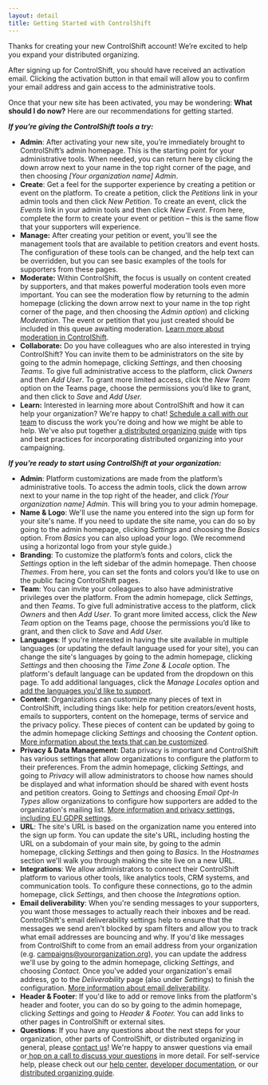 ```yaml
---
layout: detail
title: Getting Started with ControlShift
---
```



Thanks for creating your new ControlShift account! We’re excited to help you expand your distributed organizing.

After signing up for ControlShift, you should have received an activation email. Clicking the activation button in that email will allow you to confirm your email address and gain access to the administrative tools. 

Once that your new site has been activated, you may be wondering: **What should I do now?** Here are our recommendations for getting started.

***If you’re giving the ControlShift tools a try:***

* **Admin**: After activating your new site, you’re immediately brought to ControlShift’s admin homepage. This is the starting point for your administrative tools. When needed, you can return here by clicking the down arrow next to your name in the top right corner of the page, and then choosing *\[Your organization name] Admin*.
* **Create**: Get a feel for the supporter experience by creating a petition or event on the platform. To create a petition, click the *Petitions* link in your admin tools and then click *New Petition*. To create an event, click the *Events* link in your admin tools and then click *New Event*. From here, complete the form to create your event or petition – this is the same flow that your supporters will experience.
* **Manage:** After creating your petition or event, you'll see the management tools that are available to petition creators and event hosts. The configuration of these tools can be changed, and the help text can be overridden, but you can see basic examples of the tools for supporters from these pages.
* **Moderate:**  Within ControlShift, the focus is usually on content created by supporters, and that makes powerful moderation tools even more important. You can see the moderation flow by returning to the admin homepage (clicking the down arrow next to your name in the top right corner of the page, and then choosing the *Admin option*) and clicking *Moderation*. The event or petition that you just created should be included in this queue awaiting moderation. [Learn more about moderation in ControlShift](https://support.controlshiftlabs.com/hc/en-us/sections/200492657-Moderation).
* **Collaborate:** Do you have colleagues who are also interested in trying ControlShift? You can invite them to be administrators on the site by going to the admin homepage, clicking *Settings*, and then choosing  *Teams*. To give full administrative access to the platform, click *Owners* and then *Add User*. To grant more limited access, click the *New Team* option on the Teams page, choose the permissions you’d like to grant, and then click to *Save* and *Add User.*
* **Learn:** Interested in learning more about ControlShift and how it can help your organization? We're happy to chat! [Schedule a call with our team](https://calendly.com/controlshift-labs/) to discuss the work you're doing and how we might be able to help. We've also put together [a distributed organizing guide](https://www.controlshiftlabs.com/resources/getting-started-with-distributed-organizing-petitions) with tips and best practices for incorporating distributed organizing into your campaigning. 

***If you’re ready to start using ControlShift at your organization:*** 

* **Admin**: Platform customizations are made from the platform’s administrative tools. To access the admin tools, click the down arrow next to your name in the top right of the header, and click *\[Your organization name] Admin*. This will bring you to your admin homepage.
* **Name & Logo**: We'll use the name you entered into the sign up form for your site's name. If you need to update the site name, you can do so by going to the admin homepage, clicking *Settings* and choosing the *Basics* option. From *Basics* you can also upload your logo. (We recommend using a horizontal logo from your style guide.)
* **Branding**: To customize the platform’s fonts and colors, click the *Settings* option in the left sidebar of the admin homepage. Then choose *Themes*. From here, you can set the fonts and colors you’d like to use on the public facing ControlShift pages.
* **Team**: You can invite your colleagues to also have administrative privileges over the platform. From the admin homepage, click *Settings*, and then *Teams*. To give full administrative access to the platform, click *Owners* and then *Add User*. To grant more limited access, click the *New Team* option on the Teams page, choose the permissions you’d like to grant, and then click to *Save* and *Add User.*
* **Languages**: If you're interested in having the site available in multiple languages (or updating the default language used for your site), you can change the site's languages by going to the admin homepage, clicking *Settings* and then choosing the *Time Zone & Locale* option. The platform's default language can be updated from the dropdown on this page. To add additional languages, click the *Manage Locales* option and [add the languages you'd like to support](https://support.controlshiftlabs.com/hc/en-us/articles/203091638-Supporting-Additional-Languages).
* **Content**: Organizations can customize many pieces of text in ControlShift, including things like: help for petition creators/event hosts, emails to supporters, content on the homepage, terms of service and the privacy policy. These pieces of content can be updated by going to the admin homepage clicking *Settings* and choosing the *Content* option. [More information about the texts that can be customized](https://support.controlshiftlabs.com/hc/en-us/sections/200484318-Updating-Organization-Specific-Text).
* **Privacy & Data Management:** Data privacy is important and ControlShift has various settings that allow organizations to configure the platform to their preferences. From the admin homepage, clicking *Settings,* and going to *Privacy* will allow administrators to choose how names should be displayed and what information should be shared with event hosts and petition creators. Going to *Settings* and choosing *Email Opt-In Types* allow organizations to configure how supporters are added to the organization's mailing list. [More information and privacy settings, including EU GDPR settings](https://support.controlshiftlabs.com/hc/en-us/sections/360000020396-EU-GDPR).
* **URL**: The site's URL is based on the organization name you entered into the sign up form. You can update the site's URL, including hosting the URL on a subdomain of your main site, by going to the admin homepage, clicking *Settings* and then going to *Basics.* In the *Hostnames* section we'll walk you through making the site live on a new URL. 
* **Integrations**: We allow administrators to connect their ControlShift platform to various other tools, like analytics tools, CRM systems, and communication tools. To configure these connections, go to the admin homepage, click *Settings,* and then choose the *Integrations* option.
* **Email deliverability**: When you're sending messages to your supporters, you want those messages to actually reach their inboxes and be read. ControlShift's email deliverability settings help to ensure that the messages we send aren't blocked by spam filters and allow you to track what email addresses are bouncing and why. If you'd like messages from ControlShift to come from an email address from your organization (e.g. campaigns@yourorganization.org), you can update the address we'll use by going to the admin homepage, clicking *Settings*, and choosing *Contact.* Once you've added your organization's email address, go to the *Deliverability* page (also under *Settings*) to finish the configuration. [More information about email deliverability](https://support.controlshiftlabs.com/hc/en-us/articles/360001461395-Email-Deliverability-Guide).
* **Header & Footer**: If you'd like to add or remove links from the platform's header and footer, you can do so  by going to the admin homepage, clicking *Settings* and going to *Header & Footer.* You can add links to other pages in ControlShift or external sites. 
* **Questions**: If you have any questions about the next steps for your organization, other parts of ControlShift, or distributed organizing in general, please [contact us](mailto:support@controlshiftlabs.com)! We're happy to answer questions via email or[ hop on a call to discuss your questions](https://calendly.com/controlshift-labs/) in more detail. For self-service help, please check out our [help center](https://support.controlshiftlabs.com/), [developer documentation](https://developers.controlshiftlabs.com/), or our [distributed organizing guide](https://www.controlshiftlabs.com/resources/getting-started-with-distributed-organizing-petitions).
